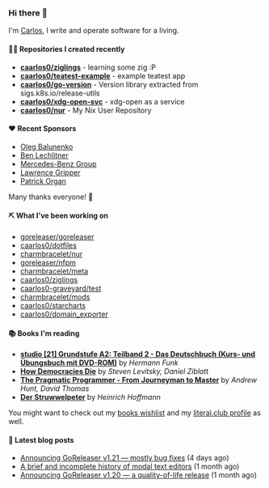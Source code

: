 ### Hi there 👋

I'm [Carlos](https://caarlos0.dev), I write and operate software for a living.

#### 👨‍💻 Repositories I created recently
- **[caarlos0/ziglings](https://github.com/caarlos0/ziglings)** - learning some zig :P
- **[caarlos0/teatest-example](https://github.com/caarlos0/teatest-example)** - example teatest app
- **[caarlos0/go-version](https://github.com/caarlos0/go-version)** - Version library extracted from sigs.k8s.io/release-utils
- **[caarlos0/xdg-open-svc](https://github.com/caarlos0/xdg-open-svc)** - xdg-open as a service
- **[caarlos0/nur](https://github.com/caarlos0/nur)** - My Nix User Repository


#### ❤️ Recent Sponsors
- [Oleg Balunenko](https://github.com/obalunenko)
- [Ben Lechlitner](https://github.com/asphaltbuffet)
- [Mercedes-Benz Group](https://github.com/mercedes-benz)
- [Lawrence Gripper](https://github.com/lawrencegripper)
- [Patrick Organ](https://github.com/patinthehat)

Many thanks everyone! 🙏

#### ⛏️ What I've been working on

- [goreleaser/goreleaser](https://github.com/goreleaser/goreleaser)
- [caarlos0/dotfiles](https://github.com/caarlos0/dotfiles)
- [charmbracelet/nur](https://github.com/charmbracelet/nur)
- [goreleaser/nfpm](https://github.com/goreleaser/nfpm)
- [charmbracelet/meta](https://github.com/charmbracelet/meta)
- [caarlos0/ziglings](https://github.com/caarlos0/ziglings)
- [caarlos0-graveyard/test](https://github.com/caarlos0-graveyard/test)
- [charmbracelet/mods](https://github.com/charmbracelet/mods)
- [caarlos0/starcharts](https://github.com/caarlos0/starcharts)
- [caarlos0/domain_exporter](https://github.com/caarlos0/domain_exporter)

#### 📚 Books I'm reading
- **[studio [21] Grundstufe A2: Teilband 2 - Das Deutschbuch (Kurs- und Übungsbuch mit DVD-ROM)](https://literal.club/caarlos0/book/hermann-funk-studio-21-grundstufe-a2-teilband-2-das-deutschbuch-kurs-und-ubungsbuch-mit-dvd-rom-9zuoy)** by _Hermann Funk_
- **[How Democracies Die](https://literal.club/caarlos0/book/how-democracies-die-5395k)** by _Steven Levitsky, Daniel Ziblatt_
- **[The Pragmatic Programmer - From Journeyman to Master](https://literal.club/caarlos0/book/andrew-hunt-david-thomas-the-pragmatic-programmer-7eoqj)** by _Andrew Hunt, David Thomas_
- **[Der Struwwelpeter](https://literal.club/caarlos0/book/der-struwwelpeter-a0nkn)** by _Heinrich Hoffmann_

You might want to check out my
[books wishlist](https://www.amazon.com.br/hz/wishlist/ls/EB8P7VS717SV)
and my [literal.club profile](https://literal.club/caarlos0) as well.

#### 📄 Latest blog posts
- [Announcing GoReleaser v1.21 — mostly bug fixes](https://carlosbecker.com/posts/goreleaser-v1.21/) (4 days ago)
- [A brief and incomplete history of modal text editors](https://carlosbecker.com/posts/ed/) (1 month ago)
- [Announcing GoReleaser v1.20 — a quality-of-life release](https://carlosbecker.com/posts/goreleaser-v1.20/) (1 month ago)
